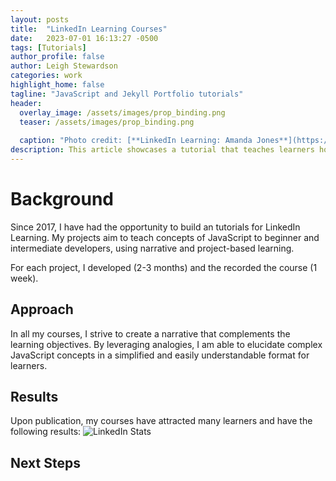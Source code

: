 ```yaml
---
layout: posts
title:  "LinkedIn Learning Courses"
date:   2023-07-01 16:13:27 -0500
tags: [Tutorials]
author_profile: false
author: Leigh Stewardson
categories: work
highlight_home: false
tagline: "JavaScript and Jekyll Portfolio tutorials"
header:
  overlay_image: /assets/images/prop_binding.png
  teaser: /assets/images/prop_binding.png
  
  caption: "Photo credit: [**LinkedIn Learning: Amanda Jones**](https://unsplash.com/@amandagraphc)"
description: This article showcases a tutorial that teaches learners how to code.
---
```


# Background
Since 2017, I have had the opportunity to build an tutorials for LinkedIn Learning. My projects aim to teach  concepts of JavaScript to beginner and intermediate developers, using narrative and project-based learning. 

For each project, I developed (2-3 months) and the recorded the course (1 week).

## Approach
In all my courses, I strive to create a narrative that complements the learning objectives. By leveraging analogies, I am able to elucidate complex JavaScript concepts in a simplified and easily understandable format for learners.

## Results
Upon publication, my courses have attracted many learners and have the following results:
![LinkedIn Stats](/assets/images/LinkedIn_stats.png)

## Next Steps
